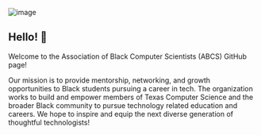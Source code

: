 ![image](https://github.com/UT-ABCS/.github/assets/93444097/f4c3dbba-1c1f-47c5-8573-cf2f95d08227)

## Hello! 👋
Welcome to the Association of Black Computer Scientists (ABCS) GitHub page!

Our mission is to provide mentorship, networking, and growth opportunities to Black students pursuing a career in tech. The organization works to build and empower members of Texas Computer Science and the broader Black community to pursue technology related education and careers. We hope to inspire and equip the next diverse generation of thoughtful technologists!

<!--

**Here are some ideas to get you started:**

🙋‍♀️ A short introduction - what is your organization all about?
🌈 Contribution guidelines - how can the community get involved?
👩‍💻 Useful resources - where can the community find your docs? Is there anything else the community should know?
🍿 Fun facts - what does your team eat for breakfast?
🧙 Remember, you can do mighty things with the power of [Markdown](https://docs.github.com/github/writing-on-github/getting-started-with-writing-and-formatting-on-github/basic-writing-and-formatting-syntax)
-->

